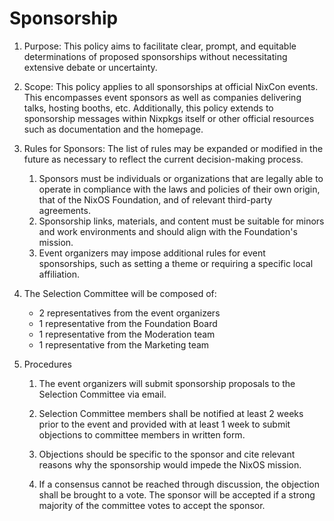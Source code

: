 # Sponsorship

1. Purpose:
This policy aims to facilitate clear, prompt, and equitable determinations of proposed sponsorships without necessitating extensive debate or uncertainty.

2. Scope:
This policy applies to all sponsorships at official NixCon events.
This encompasses event sponsors as well as companies delivering talks, hosting booths, etc.
Additionally, this policy extends to sponsorship messages within Nixpkgs itself or other official resources such as documentation and the homepage.

3. Rules for Sponsors:
The list of rules may be expanded or modified in the future as necessary to reflect the current decision-making process.

    1. Sponsors must be individuals or organizations that are legally able to operate in compliance with the laws and policies of their own origin, that of the NixOS Foundation, and of relevant third-party agreements.
    2. Sponsorship links, materials, and content must be suitable for minors and work environments and should align with the Foundation's mission.
    3. Event organizers may impose additional rules for event sponsorships, such as setting a theme or requiring a specific local affiliation.

4. The Selection Committee will be composed of:
    - 2 representatives from the event organizers
    - 1 representative from the Foundation Board
    - 1 representative from the Moderation team
    - 1 representative from the Marketing team

5. Procedures

    1. The event organizers will submit sponsorship proposals to the Selection Committee via email.

    2. Selection Committee members shall be notified at least 2 weeks prior to the event and provided with at least 1 week to submit objections to committee members in written form.

    3. Objections should be specific to the sponsor and cite relevant reasons why the sponsorship would impede the NixOS mission.

    4. If a consensus cannot be reached through discussion, the objection shall be brought to a vote.
    The sponsor will be accepted if a strong majority of the committee votes to accept the sponsor.
